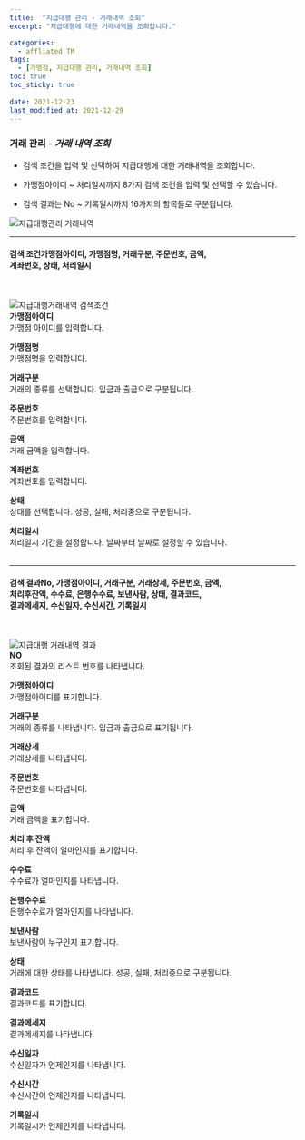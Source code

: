 ```yaml
---
title:  "지급대행 관리 - 거래내역 조회"
excerpt: "지급대행에 대한 거래내역을 조회합니다."

categories:
  - affliated TM
tags:
  - [가맹점, 지급대행 관리, 거래내역 조회]
toc: true
toc_sticky: true
 
date: 2021-12-23
last_modified_at: 2021-12-29
---
```

### 거래 관리 - *거래 내역 조회*
- 검색 조건을 입력 및 선택하여 지급대행에 대한 거래내역을 조회합니다.

- 가맹점아이디 ~ 처리일시까지 8가지 검색 조건을 입력 및 선택할 수 있습니다.

- 검색 결과는 No ~ 기록일시까지 16가지의 항목들로 구분됩니다.

![지급대행관리 거래내역](https://user-images.githubusercontent.com/95394003/147633167-69400f59-2f8b-45de-91d6-0a804c9aa0be.jpeg)
<br>

---

#### 검색 조건가맹점아이디, 가맹점명, 거래구분, 주문번호, 금액,<br>계좌번호, 상태, 처리일시<br>
<br>

![지급대행거래내역 검색조건](https://user-images.githubusercontent.com/95394003/147633486-5097dae3-1352-4b66-bd81-a5acdd37f7d1.jpeg)<br>
**가맹점아이디**<br>
가맹점 아이디를 입력합니다.

**가맹점명**<br>
가맹점명을 입력합니다.

**거래구분**<br>
거래의 종류를 선택합니다. 입금과 출금으로 구분됩니다.

**주문번호**<br>
주문번호를 입력합니다.

**금액**<br>
거래 금액을 입력합니다.

**계좌번호**<br>
계좌번호를 입력합니다.

**상태**<br>
상태를 선택합니다. 성공, 실패, 처리중으로 구분됩니다.

**처리일시**<br>
처리일시 기간을 설정합니다. 날짜부터 날짜로 설정할 수 있습니다.
<br>
<br>

---

#### 검색 결과No, 가맹점아이디, 거래구분, 거래상세, 주문번호, 금액,<br>처리후잔액, 수수료, 은행수수료, 보낸사람, 상태, 결과코드,<br>결과메세지, 수신일자, 수신시간, 기록일시<br>
<br>

![지급대행 거래내역 결과](https://user-images.githubusercontent.com/95394003/147633742-8651bb14-7f54-42ab-bc66-b8dd207834bc.jpeg)<br>
**NO**<br>
조회된 결과의 리스트 번호를 나타냅니다.

**가맹점아이디**<br>
가맹점아이디를 표기합니다.

**거래구분**<br>
거래의 종류를 나타냅니다. 입금과 출금으로 표기됩니다.

**거래상세**<br>
거래상세를 나타냅니다.

**주문번호**<br>
주문번호를 나타냅니다.

**금액**<br>
거래 금액을 표기합니다.

**처리 후 잔액**<br>
처리 후 잔액이 얼마인지를 표기합니다.

**수수료**<br>
수수료가 얼마인지를 나타냅니다.

**은행수수료**<br>
은행수수료가 얼마인지를 나타냅니다.

**보낸사람**<br>
보낸사람이 누구인지 표기합니다.

**상태**<br>
거래에 대한 상태를 나타냅니다. 성공, 실패, 처리중으로 구분됩니다.

**결과코드**<br>
결과코드를 표기합니다.

**결과메세지**<br>
결과메세지를 나타냅니다.

**수신일자**<br>
수신일자가 언제인지를 나타냅니다.

**수신시간**<br>
수신시간이 언제인지를 나타냅니다.

**기록일시**<br>
기록일시가 언제인지를 나타냅니다.